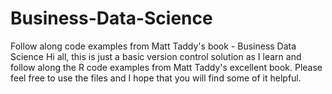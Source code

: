 # Business-Data-Science
Follow along code examples from Matt Taddy's book - Business Data Science 
Hi all, this is just a basic version control solution as I learn and follow along the R code examples from Matt Taddy's excellent book.
Please feel free to use the files and I hope that you will find some of it helpful.
